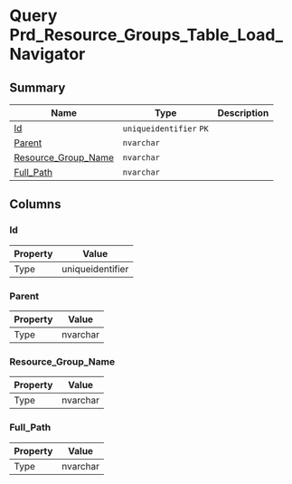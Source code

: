 # Query Prd_Resource_Groups_Table_Load_Navigator


## Summary

| Name | Type | Description |
| - | - | --- |
|[Id](#id)|`uniqueidentifier` `PK`||
|[Parent](#parent)|`nvarchar` ||
|[Resource_Group_Name](#resource_group_name)|`nvarchar` ||
|[Full_Path](#full_path)|`nvarchar` ||

## Columns

### Id

| Property | Value |
| - | - |
|Type|uniqueidentifier|

### Parent

| Property | Value |
| - | - |
|Type|nvarchar|

### Resource_Group_Name

| Property | Value |
| - | - |
|Type|nvarchar|

### Full_Path

| Property | Value |
| - | - |
|Type|nvarchar|



